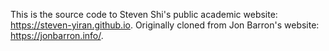 This is the source code to Steven Shi's public academic website: https://steven-yiran.github.io. Originally cloned from Jon Barron's website: https://jonbarron.info/.
